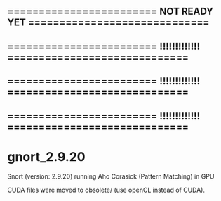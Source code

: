 ## ======================== NOT READY YET =============================
## ======================== !!!!!!!!!!!!! =============================
## ======================== !!!!!!!!!!!!! =============================
## ======================== !!!!!!!!!!!!! =============================

# gnort_2.9.20
Snort (version: 2.9.20) running Aho Corasick (Pattern Matching) in GPU

CUDA files were moved to obsolete/ (use openCL instead of CUDA).
